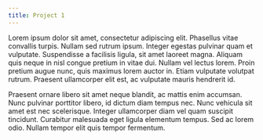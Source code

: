 ```yaml
---
title: Project 1
---
```


Lorem ipsum dolor sit amet, consectetur adipiscing elit. Phasellus vitae convallis turpis. Nullam sed rutrum ipsum. Integer egestas pulvinar quam et vulputate. Suspendisse a facilisis ligula, sit amet laoreet magna. Aliquam quis neque in nisl congue pretium in vitae dui. Nullam vel lectus lorem. Proin pretium augue nunc, quis maximus lorem auctor in. Etiam vulputate volutpat rutrum. Praesent ullamcorper elit est, ac vulputate mauris hendrerit id.

Praesent ornare libero sit amet neque blandit, ac mattis enim accumsan. Nunc pulvinar porttitor libero, id dictum diam tempus nec. Nunc vehicula sit amet est nec scelerisque. Integer ullamcorper diam vel quam suscipit tincidunt. Curabitur malesuada eget ligula elementum tempus. Sed ac lorem odio. Nullam tempor elit quis tempor fermentum.